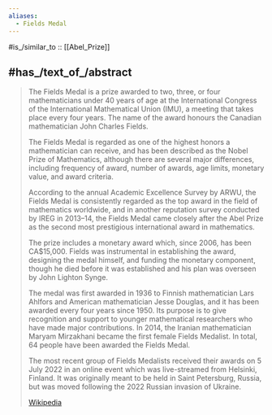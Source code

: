 ```yaml
---
aliases:
  - Fields Medal
---
```


#is_/similar_to :: [[Abel_Prize]] 

## #has_/text_of_/abstract 

> The Fields Medal is a prize awarded to two, three, or four mathematicians under 40 years of age 
> at the International Congress of the International Mathematical Union (IMU), a meeting that takes place every four years. 
> The name of the award honours the Canadian mathematician John Charles Fields.
>
> The Fields Medal is regarded as one of the highest honors a mathematician can receive, 
> and has been described as the Nobel Prize of Mathematics, although there are several major differences, 
> including frequency of award, number of awards, age limits, monetary value, and award criteria. 
> 
> According to the annual Academic Excellence Survey by ARWU, 
> the Fields Medal is consistently regarded as the top award in the field of mathematics worldwide, 
> and in another reputation survey conducted by IREG in 2013–14, 
> the Fields Medal came closely after the Abel Prize as the second most prestigious international award in mathematics.
>
> The prize includes a monetary award which, since 2006, has been CA$15,000. Fields was instrumental in establishing the award, designing the medal himself, and funding the monetary component, though he died before it was established and his plan was overseen by John Lighton Synge.
>
> The medal was first awarded in 1936 to Finnish mathematician Lars Ahlfors and American mathematician Jesse Douglas, and it has been awarded every four years since 1950. Its purpose is to give recognition and support to younger mathematical researchers who have made major contributions. In 2014, the Iranian mathematician Maryam Mirzakhani became the first female Fields Medalist. In total, 64 people have been awarded the Fields Medal.
>
> The most recent group of Fields Medalists received their awards on 5 July 2022 in an online event which was live-streamed from Helsinki, Finland. It was originally meant to be held in Saint Petersburg, Russia, but was moved following the 2022 Russian invasion of Ukraine.
>
> [Wikipedia](https://en.wikipedia.org/wiki/Fields%20Medal) 


